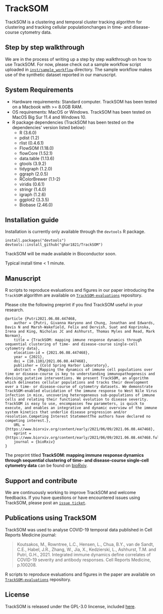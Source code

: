 # TrackSOM

TrackSOM is a clustering and temporal cluster tracking algorithm for clustering and tracking cellular populationchanges in time- and disease-course cytometry data.

## Step by step walkthrough
We are in the process of writing up a step by step walkthrough on how to use TrackSOM.
For now, please check out a sample workflow script uploaded in [`inst/sample_workflow`](https://github.com/ghar1821/TrackSOM/blob/master/inst/sample_workflow/TrackSOM_workflow.R) directory.
The sample workflow makes use of the synthetic dataset reported in our manuscript.

## System Requirements
- Hardware requirements: Standard computer. TrackSOM has been tested on a Macbook with >= 8.0GB RAM.
- OS requirements: MacOS or Windows. TrackSOM has been tested on MacOS Big Sur 11.4 and Windows 10.
- R package dependencies (TrackSOM has been tested on the dependencies' version listed below):
	- R (3.6.0)
	- pdist (1.2)
	- rlist (0.4.6.1)
	- FlowSOM (1.18.0)
	- flowCore (1.52.1)
	- data.table (1.13.6)
	- gtools (3.9.2)
	- tidygraph (1.2.0)
	- ggraph (2.0.5)
	- RColorBrewer (1.1-2)
	- viridis (0.6.1)
	- stringr (1.4.0)
	- igraph (1.2.6)
	- ggplot2 (3.3.5)
	- Biobase (2.46.0)

## Installation guide
Installation is currently only available through the `devtools` R package.
```
install.packages("devtools")
devtools::install_github("ghar1821/TrackSOM")
```

TrackSOM will be made available in Bioconductor soon.

Typical install time < 1 minute.

## Manuscript

R scripts to reproduce evaluations and figures in our paper introducing the `TrackSOM` algorithm are available on [`TrackSOM-evaluations`](https://github.com/ghar1821/TrackSOM-evaluations) repository.

Please cite the following preprint if you find TrackSOM useful in your research.
```
@article {Putri2021.06.08.447468,
	author = {Putri, Givanna Haryono and Chung, Jonathan and Edwards, Davis N and Marsh-Wakefield, Felix and Dervish, Suat and Koprinska, Irena and King, Nicholas JC and Ashhurst, Thomas Myles and Read, Mark Norman},
	title = {TrackSOM: mapping immune response dynamics through sequential clustering of time- and disease-course single-cell cytometry data},
	elocation-id = {2021.06.08.447468},
	year = {2021},
	doi = {10.1101/2021.06.08.447468},
	publisher = {Cold Spring Harbor Laboratory},
	abstract = {Mapping the dynamics of immune cell populations over time or disease-course is key to understanding immunopathogenesis and devising putative interventions. We present TrackSOM, an algorithm which delineates cellular populations and tracks their development over a time- or disease-course of cytometry datasets. We demonstrate TrackSOM-enabled elucidation of the immune response to West Nile Virus infection in mice, uncovering heterogeneous sub-populations of immune cells and relating their functional evolution to disease severity. TrackSOM is easy to use, encompasses few parameters, is quick to execute, and enables an integrative and dynamic overview of the immune system kinetics that underlie disease progression and/or resolution.Competing Interest StatementThe authors have declared no competing interest.},
	URL = {https://www.biorxiv.org/content/early/2021/06/09/2021.06.08.447468},
	eprint = {https://www.biorxiv.org/content/early/2021/06/09/2021.06.08.447468.full.pdf},
	journal = {bioRxiv}
}
```

The preprint titled **TrackSOM: mapping immune response dynamics through sequential clustering of time- and disease-course single-cell cytometry data** can be found on [bioRxiv](https://www.biorxiv.org/content/10.1101/2021.06.08.447468v1).

## Support and contribute
We are continuously working to improve TrackSOM and welcome feedbacks.
If you have questions or have encountered issues using TrackSOM, please post an [`issue ticket`](https://github.com/ghar1821/TrackSOM/issues).

## Publications using TrackSOM
TrackSOM was used to analyse COVID-19 temporal data published in Cell Reports Medicine journal:


> Koutsakos, M., Rowntree, L.C., Hensen, L., Chua, B.Y., van de Sandt, C.E., Habel, J.R., Zhang, W., Jia, X., Kedzierski, L., Ashhurst, T.M. and Putri, G.H., 2021. Integrated immune dynamics define correlates of COVID-19 severity and antibody responses. Cell Reports Medicine, p.100208.

R scripts to reproduce evaluations and figures in the paper are available on [`TrackSOM-evaluations`](https://github.com/ghar1821/TrackSOM-evaluations) repository.

## License
TrackSOM is released under the GPL-3.0 lincense, included [here](LICENSE).
